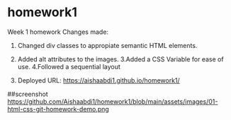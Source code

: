 # homework1
Week 1 homework
Changes made:

1. Changed div classes to appropiate semantic HTML elements.
2. Added alt attributes to the images.
3.Added a CSS Variable for ease of use.
4.Followed a sequential layout  

5. Deployed URL: 
https://aishaabdi1.github.io/homework1/

##screenshot
https://github.com/Aishaabdi1/homework1/blob/main/assets/images/01-html-css-git-homework-demo.png
